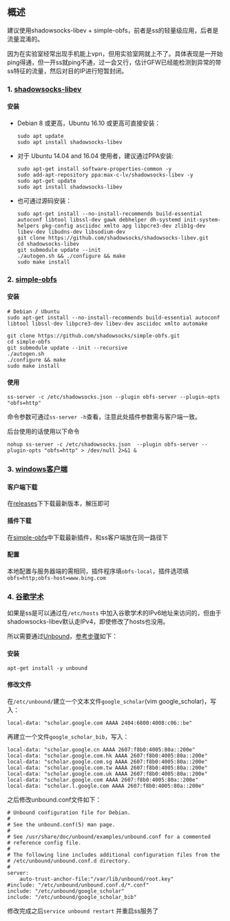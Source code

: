 ## 概述
建议使用shadowsocks-libev + simple-obfs，前者是ss的轻量级应用，后者是流量混淆的。

因为在实验室经常出现手机能上vpn，但用实验室网就上不了。具体表现是一开始ping得通，但一开ss就ping不通，过一会又行，估计GFW已经能检测到异常的带ss特征的流量，然后对目的IP进行短暂封闭。

### 1. [shadowsocks-libev](https://github.com/shadowsocks/shadowsocks-libev)

#### 安装

* Debian 8 或更高，Ubuntu 16.10 或更高可直接安装：

    ```
	sudo apt update
	sudo apt install shadowsocks-libev
	```

* 对于 Ubuntu 14.04 and 16.04 使用者，建议通过PPA安装:
	```
	sudo apt-get install software-properties-common -y
	sudo add-apt-repository ppa:max-c-lv/shadowsocks-libev -y
	sudo apt-get update
	sudo apt install shadowsocks-libev
	```
* 也可通过源码安装：
	```
	sudo apt-get install --no-install-recommends build-essential autoconf libtool libssl-dev gawk debhelper dh-systemd init-system-helpers pkg-config asciidoc xmlto apg libpcre3-dev zlib1g-dev libev-dev libudns-dev libsodium-dev
	git clone https://github.com/shadowsocks/shadowsocks-libev.git
	cd shadowsocks-libev
	git submodule update --init
	./autogen.sh && ./configure && make
	sudo make install
	```




### 2. [simple-obfs](https://github.com/shadowsocks/simple-obfs)

#### 安装
```
# Debian / Ubuntu
sudo apt-get install --no-install-recommends build-essential autoconf libtool libssl-dev libpcre3-dev libev-dev asciidoc xmlto automake

git clone https://github.com/shadowsocks/simple-obfs.git
cd simple-obfs
git submodule update --init --recursive
./autogen.sh
./configure && make
sudo make install
```

#### 使用
```
ss-server -c /etc/shadowsocks.json --plugin obfs-server --plugin-opts "obfs=http"
```

命令参数可通过`ss-server -h`查看，注意此处插件参数需与客户端一致。

后台使用的话使用以下命令
```
nohup ss-server -c /etc/shadowsocks.json  --plugin obfs-server --plugin-opts "obfs=http" > /dev/null 2>&1 &
```

### 3. [windows客户端](https://github.com/shadowsocks/shadowsocks-windows)
#### 客户端下载
在[releases](https://github.com/shadowsocks/shadowsocks-windows/releases)下下载最新版本，解压即可
#### 插件下载
在[simple-obfs](https://github.com/shadowsocks/simple-obfs/releases)中下载最新插件，和ss客户端放在同一路径下
#### 配置
本地配置与服务器端的需相同，插件程序填`obfs-local`，插件选项填`obfs=http;obfs-host=www.bing.com`


### 4. [谷歌学术](https://scholar.google.com/)
如果是ss是可以通过在`/etc/hosts` 中加入谷歌学术的IPv6地址来访问的，但由于shadowsocks-libev默认走IPv4，即使修改了hosts也没用。

所以需要通过[Unbound](https://github.com/sjtug/kxsw/wiki/Google-Scholar)，[参考步骤](http://fpcsongazure.top/how-to-fuck-gfw-to-get-a-paper/)如下：
#### 安装
   ```
   apt-get install -y unbound
   ```
#### 修改文件
在`/etc/unbound/`建立一个文本文件`google_scholar`(vim google_scholar)，写入：
```
local-data: "scholar.google.com AAAA 2404:6800:4008:c06::be"
```

再建立一个文件`google_scholar_bib`，写入：
```
local-data: "scholar.google.cn AAAA 2607:f8b0:4005:80a::200e"
local-data: "scholar.google.com.hk AAAA 2607:f8b0:4005:80a::200e"
local-data: "scholar.google.com.sg AAAA 2607:f8b0:4005:80a::200e"
local-data: "scholar.google.com.tw AAAA 2607:f8b0:4005:80a::200e"
local-data: "scholar.google.com.uk AAAA 2607:f8b0:4005:80a::200e"
local-data: "scholar.google.com AAAA 2607:f8b0:4005:80a::200e"
local-data: "scholar.l.google.com AAAA 2607:f8b0:4005:80a::200e"
```

之后修改unbound.conf文件如下：

```
# Unbound configuration file for Debian.
#
# See the unbound.conf(5) man page.
#
# See /usr/share/doc/unbound/examples/unbound.conf for a commented
# reference config file.
#
# The following line includes additional configuration files from the
# /etc/unbound/unbound.conf.d directory.
#
server:
    auto-trust-anchor-file:"/var/lib/unbound/root.key"
#include: "/etc/unbound/unbound.conf.d/*.conf"
include: "/etc/unbound/google_scholar"
include: "/etc/unbound/google_scholar_bib"
```

修改完成之后`service unbound restart` 并重启ss服务了
